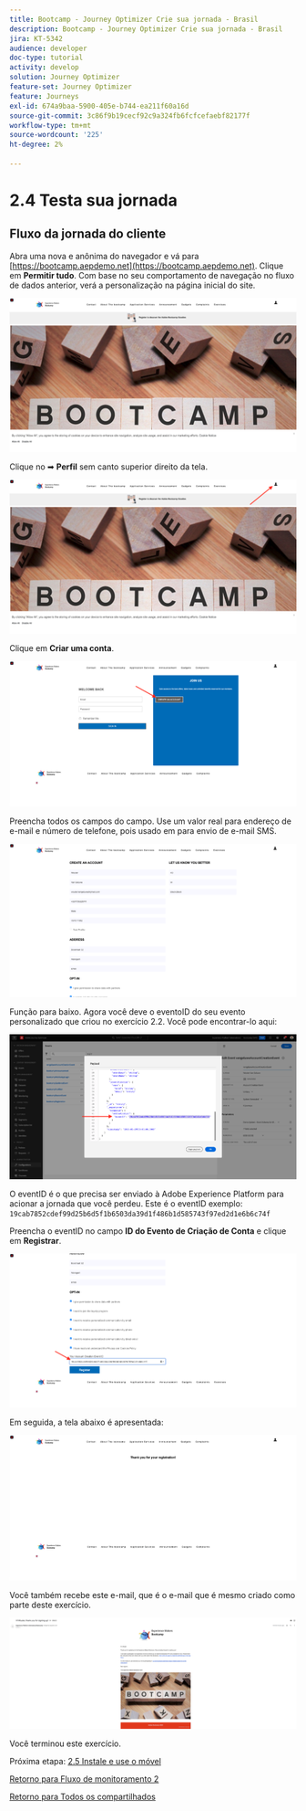 ```yaml
---
title: Bootcamp - Journey Optimizer Crie sua jornada - Brasil
description: Bootcamp - Journey Optimizer Crie sua jornada - Brasil
jira: KT-5342
audience: developer
doc-type: tutorial
activity: develop
solution: Journey Optimizer
feature-set: Journey Optimizer
feature: Journeys
exl-id: 674a9baa-5900-405e-b744-ea211f60a16d
source-git-commit: 3c86f9b19cecf92c9a324fb6fcfcefaebf82177f
workflow-type: tm+mt
source-wordcount: '225'
ht-degree: 2%

---
```


# 2.4 Testa sua jornada

## Fluxo da jornada do cliente

Abra uma nova e anônima do navegador e vá para [https://bootcamp.aepdemo.net](https://bootcamp.aepdemo.net). Clique em **Permitir tudo**. Com base no seu comportamento de navegação no fluxo de dados anterior, verá a personalização na página inicial do site.

![DSN](./images/web8a.png)

Clique no ➡ **Perfil** sem canto superior direito da tela.

![Demonstração](./images/web8b.png)

Clique em **Criar uma conta**.

![Demonstração](./images/pv5.png)

Preencha todos os campos do campo. Use um valor real para endereço de e-mail e número de telefone, pois usado em para envio de e-mail SMS.

![Demonstração](./images/pv7a.png)

Função para baixo. Agora você deve o eventoID do seu evento personalizado que criou no exercício 2.2. Você pode encontrar-lo aqui:

![ACOP](./images/payloadeventID.png)

O eventID é o que precisa ser enviado à Adobe Experience Platform para acionar a jornada que você perdeu. Este é o eventID exemplo:
`19cab7852cdef99d25b6d5f1b6503da39d1f486b1d585743f97ed2d1e6b6c74f`

Preencha o eventID no campo **ID do Evento de Criação de Conta** e clique em **Registrar**.

![Demonstração](./images/pv8a.png)

Em seguida, a tela abaixo é apresentada:

![Demonstração](./images/pv9.png)

Você também recebe este e-mail, que é o e-mail que é mesmo criado como parte deste exercício.

![Demonstração](./images/pv10a.png)

Você terminou este exercício.

Próxima etapa: [2.5 Instale e use o móvel](./ex5.md)

[Retorno para Fluxo de monitoramento 2](./uc2.md)

[Retorno para Todos os compartilhados](../../overview.md)
